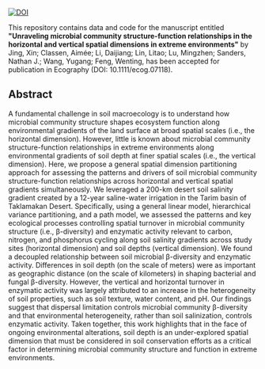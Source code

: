 [![DOI](https://zenodo.org/badge/757408656.svg)](https://zenodo.org/doi/10.5281/zenodo.10657897)

This repository contains data and code for the manuscript entitled **"Unraveling microbial community structure-function relationships in the horizontal and vertical spatial dimensions in extreme environments"** by Jing, Xin; Classen, Aimée; Li, Daijiang; Lin, Litao; Lu, Mingzhen; Sanders, Nathan J.; Wang, Yugang; Feng, Wenting,  has been accepted for publication in Ecography (DOI: 10.1111/ecog.07118).

## Abstract
A fundamental challenge in soil macroecology is to understand how microbial community structure shapes ecosystem function along environmental gradients of the land surface at broad spatial scales (i.e., the horizontal dimension). However, little is known about microbial community structure-function relationships in extreme environments along environmental gradients of soil depth at finer spatial scales (i.e., the vertical dimension). Here, we propose a general spatial dimension partitioning approach for assessing the patterns and drivers of soil microbial community structure-function relationships across horizontal and vertical spatial gradients simultaneously. We leveraged a 200-km desert soil salinity gradient created by a 12-year saline-water irrigation in the Tarim basin of Taklamakan Desert. Specifically, using a general linear model, hierarchical variance partitioning, and a path model, we assessed the patterns and key ecological processes controlling spatial turnover in microbial community structure (i.e., β-diversity) and enzymatic activity relevant to carbon, nitrogen, and phosphorus cycling along soil salinity gradients across study sites (horizontal dimension) and soil depths (vertical dimension). We found a decoupled relationship between soil microbial β-diversity and enzymatic activity. Differences in soil depth (on the scale of meters) were as important as geographic distance (on the scale of kilometers) in shaping bacterial and fungal β-diversity. However, the vertical and horizontal turnover in enzymatic activity was largely attributed to an increase in the heterogeneity of soil properties, such as soil texture, water content, and pH. Our findings suggest that dispersal limitation controls microbial community β-diversity and that environmental heterogeneity, rather than soil salinization, controls enzymatic activity. Taken together, this work highlights that in the face of ongoing environmental alterations, soil depth is an under-explored spatial dimension that must be considered in soil conservation efforts as a critical factor in determining microbial community structure and function in extreme environments.

